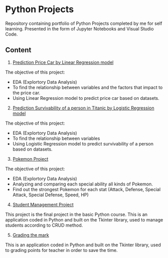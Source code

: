 # Python Projects
Repository containing portfolio of Python Projects completed by me for self learning. Presented in the form of Jupyter Notebooks and Visual Studio Code.

## Content

1. [Prediction Price Car by Linear Regression model](https://github.com/DinhNhatAnh/Project-Python/blob/master/Prediction%20Price%20Car%20by%20Linear%20Regression.ipynb)

  The objective of this project:
  - EDA (Explortory Data Analysis)
  - To find the relationship between variables and the factors that impact to the price car.
  - Using Linear Regression model to predict price car based on datasets.

2. [Prediction Survivability of a person in Titanic by Logistic Regression model](https://github.com/DinhNhatAnh/Project-Python/blob/master/Prediction%20Survived%20Titanic%20by%20Logistic%20Regression.ipynb)

  The objective of this project:
  - EDA (Explortory Data Analysis)
  - To find the relationship between variables 
  - Using Logistic Regression model to predict survivability of a person based on datasets.

3. [Pokemon Project](https://github.com/DinhNhatAnh/Project-Python/blob/master/Pokemon%20Project.ipynb)

The objective of this project:
  - EDA (Explortory Data Analysis)
  - Analyzing and comparing each special ability all kinds of Pokemon.
  - Find out the strongest Pokemon for each stat (Attack, Defense, Special Attack, Special Defense, Speed, HP)

4. [Student Management Project](https://github.com/DinhNhatAnh/Project-Python/blob/master/Student_management_Project.py)

This project is the final project in the basic Python course. This is an application coded in Python and built on the Tkinter library, used to manage students according to CRUD method.

5. [Grading the mark](https://github.com/DinhNhatAnh/Python-Projects/blob/master/Main.py)

This is an application coded in Python and built on the Tkinter library, used to grading points for teacher in order to save the time.
